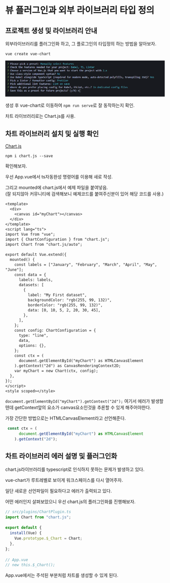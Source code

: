 # 뷰 플러그인과 외부 라이브러리 타입 정의

## 프로젝트 생성 및 라이브러리 안내

외부라이브러리를 플러그인화 하고, 그 플로그인의 타입정의 하는 방법을 알아보자.

```shell
vue create vue-chart
```

![create-chart-project](./readme_images/13_create-chart-project.png)

생성 후 vue-chart로 이동하여 `npm run serve`로 잘 동작하는지 확인.

차트 라이브러리로는 Chart.js를 사용.



## 차트 라이브러리 설치 및 실행 확인

[Chart.js](https://www.chartjs.org/)

```shell
npm i chart.js --save
```

확인해보자.



우선 App.vue에서 ts자동완성 명령어를 이용해 새로 작성.

그리고 mounted에 chart.js에서 예제 파일을 붙여넣음.<br/>(잘 되지않아 커뮤니티에 검색해보니 예제코드를 붙여주신분이 있어 해당 코드를 사용.)

```vue
<template>
  <div>
    <canvas id="myChart"></canvas>
  </div>
</template>
<script lang="ts">
import Vue from "vue";
import { ChartConfiguration } from "chart.js";
import Chart from "chart.js/auto";

export default Vue.extend({
  mounted() {
    const labels = ["January", "February", "March", "April", "May", "June"];
    const data = {
      labels: labels,
      datasets: [
        {
          label: "My First dataset",
          backgroundColor: "rgb(255, 99, 132)",
          borderColor: "rgb(255, 99, 132)",
          data: [0, 10, 5, 2, 20, 30, 45],
        },
      ],
    };
    const config: ChartConfiguration = {
      type: "line",
      data,
      options: {},
    };
    const ctx = (
      document.getElementById("myChart") as HTMLCanvasElement
    ).getContext("2d") as CanvasRenderingContext2D;
    var myChart = new Chart(ctx, config);
  },
});
</script>
<style scoped></style>
```

`document.getElementById("myChart").getContext("2d");` 여기서 에러가 발생할텐데 getContext앞의 요소가 canvas요소인것을 추론할 수 있게 해주어야한다.

가장 간단한 방법으로는 HTMLCanvasElement라고 선언해준다.

```typescript
 const ctx = (
      document.getElementById("myChart") as HTMLCanvasElement
    ).getContext("2d");
```



## 차트 라이브러리 에러 설명 및 플러그인화

chart.js라이브러리를 typescript로 인식하지 못하는 문제가 발생하고 있다.

vue-chart가 루트레벨로 보이게 워크스페이스를 다시 열어주자.

일단 새로운 선언파일이 필요하다고 에러가 출력되고 있다.

어떤 에러인지 살펴보았으니 우선 chart.js의 플러그인화를 진행해보자.

```typescript
// src/plugins/ChartPlugin.ts
import Chart from "chart.js";

export default {
  install(Vue) {
    Vue.prototype.$_Chart = Chart;
  },
};

// App.vue
// new this.$_Chart();
```

App.vue에서는 주석된 부분처럼  차트를 생성할 수 있게 된다.